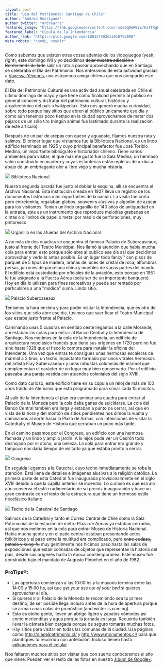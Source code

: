 ```yaml
---
layout: post
title: "Día del Patrimonio: Santiago de Chile"
author: "Andrea Rodriguez"
author_twitter: "andrearrs"
featured_image: "https://lh6.googleusercontent.com/-sdZOqOePBis/UaTTXgQ-HJI/AAAAAAAAALE/wqipPn80PRg/w816-h612-no/20130526_140214.jpg"
featured_label: "Cúpula de la Intendencia"
author_rank: "https://plus.google.com/100127892655018792698"
meta_robots: "noodp, noydir"
---
```


Como sabemos que existen otras cosas además de los videojuegos (yeah, right), este domingo Wil y yo decidimos
<strike>dejar nuestra adicción a Borderlands de lado</strike> salir un rato a pasear aprovechando que en Santiago se
celebraba el Día del Patrimonio. Nos enteramos de esta actividad gracias a <a href="http://twitter.com/vyevenes">Vanessa Yévenes</a>,
una estupenda amiga chilena que nos compartió este dato.
<!-- summary -->

El Día del Patrimonio Cultural es una actividad anual celebrada en Chile el último domingo de mayo y que tiene como finalidad
permitir al público en general conocer y disfrutar del patrimonio cultural, histórico y arquitectónico del país &lt;/wikipedia&gt;.
Esto nos generó mucha curiosidad, sobre todo porque hay sitios que abren al público únicamente ese día y como aún tenemos poco
tiempo en la ciudad aprovechamos de matar dos pájaros de un sólo tiro (ningún animal fue lastimado durante la realización de
este artículo).

Después de un par de arepas con queso y aguacate, fíjamos nuestra ruta y salimos. El primer lugar que visitamos fue la Biblioteca
Nacional, es un lindo edificio terminado en 1925 y cuyo principal benefactor fue José Toribio Medina, un importante bibliógrafo e historiador chileno. Tiene varios
ambientes para visitar; el que más me gustó fue la Sala Medina, un hermoso salón construido en madera y cuyas estanterías
están repletas de arriba a abajo de un embriagante olor a libro viejo y mucha historia.

<img id="biblioteca" src="https://lh6.googleusercontent.com/-L_hMeTf0XSI/UaTR2V4d15I/AAAAAAAAACQ/3aacy441t8E/w816-h612-no/20130526_114639.jpg" class="with-label">
<label for="biblioteca" class="image-description">Biblioteca Nacional</label>

Nuestra segunda parada fue justo al doblar la esquina, allí se encuentra el Archivo Nacional. Esta institución creada en
1927 lleva un registro de los documentos históricos más importantes de la nación. La visita fue corta pero
entretenida, regalaban globos, souvenirs alusivos y algodón de azúcar para los visitantes. Tenían un lindo organillo de 140 años de antiguedad
en la entrada, este es un instrumento que reproduce melodías grabadas en cintas o cilindros de papel o metal por medio de perforaciones, muy pintoresco.

<img id="organillo" src="https://lh5.googleusercontent.com/-Zu53-oNiCDU/UaTSiGLdcCI/AAAAAAAAADU/JOMul9dl45w/w816-h612-no/20130526_121855.jpg" class="with-label">
<label for="organillo" class="image-description">Organillo en las afueras del Archivo Nacional</label>


A no más de dos cuadras se encuentra el famoso Palacio de Subercaseaux, justo al frente del Teatro Municipal. Nos llamó
la atención que había mucha cola para entrar, esto porque sólo abre al publico ese día así que decidimos
aprovechar y verlo lo antes posible. Es un lugar todo fancy&trade; con pisos de parquet de 5 tipos de madera, arañas de luces
de cristal de roca, alfombras persas, jarrones de porcelana china y muebles de varias partes del mundo. El edificio está
custodiado por oficiales de la aviación, esto porque en 1951 le fue asignado a la Fuerza Aérea (solía
ser de un importante banquero). Hoy en día lo utilizan para fines recreativos y puede ser rentado por particulares a
una "módica" suma. Lindo sitio.

<img id="subercaseaux" src="https://lh3.googleusercontent.com/-hQ8eeTN1kes/UaTSskudAZI/AAAAAAAAADw/bCu86JLMEt8/w816-h612-no/20130526_122842.jpg" class="with-label">
<label for="subercaseaux" class="image-description">Palacio Subercaseaux</label>

Teníamos la hora encima y para poder visitar la Intendencia, que es otro de los sitios que sólo abre ese día, tuvimos que
sacrificar el Teatro Municipal que estaba justo frente al Palacio.

Caminando unas 5 cuadras en sentido oeste llegamos a la calle Morandé, ahí estaban las colas para entrar al Banco Central
y la Intendencia de Santiago. Nos metimos en la cola de la Intendencia, un edificio de arquitectura neoclásico francés
que tiene sus orígenes en 1720 pero no fue sino hasta 1928 que el fisco lo compra para instalar la oficina del Intendente.
Una vez que entras te consigues unas hermosas escaleras de mármol a 2 tiros, un techo impactante formado por unos vitrales
hermosos del artista Fray Subercaseaux y unas robustas columnas de mármol que complementan el carácter de un lugar muy bien
conservado. Por el edificio paseaba una pareja vestida con atuendos coloniales del siglo XVIII.

Como dato curioso, este edificio tiene en su cúpula un reloj de más de 100 años traido de Alemania que está programado
para sonar cada 15 minutos.

Al salir de la Intendencia el plan era caminar una cuadra para entrar al Palacio de la Moneda pero la cola daba ganas de
suicidarse. La cola del Banco Central también era larga y estaban a punto de cerrar, así que en vista de la hora y del
montón de sitios pendientes nos dimos la vuelta y caminamos al norte hacia la Plaza de Armas, con intenciones de visitar
la Catedral y el Museo de Historia que cerraban un poco más tarde.

En el camino pasamos por el Congreso, un edificio con una hermosa fachada y un lindo y amplio jardín. A lo lejos pude ver un
Cedrón todo deshojado por el otoño, una belleza. La cola para entrar era grande y tampoco nos daria tiempo de visitarlo
ya que estaba pronto a cerrar.

<img id="congreso" src="https://lh5.googleusercontent.com/-aQ_EQMxiekI/UaTWZwowoHI/AAAAAAAAAHE/BStgGlTd__g/w788-h591-no/20130526_144015.jpg" class="with-label">
<label for="congreso" class="image-description">Congreso</label>

En seguida llegamos a la Catedral, cuyo techo inmediatamente se roba la atención. Está llena de detalles e imágenes
alusivas a la religión católica. La primera parte de esta Catedral fue inaugurada provisionalmente
en el siglo XVIII debido a que la capilla anterior se incendió. Lo curioso es que esa ala aún conserva el estilo rudimentario
de su precóz inauguración y hace un gran contraste con el resto de la estructura que tiene un hermoso estilo neoclásico
italiano.

<img id="catedral" src="https://lh3.googleusercontent.com/-plrLrWWWsYU/UaTWxO2EiOI/AAAAAAAAAI8/jBoKg9TfY34/w459-h612-no/20130526_150044.jpg" class="with-label">
<label for="catedral" class="image-description">Techo de la Catedral de Santiago</label>

Salimos de la Catedral y tanto el Correo Central de Chile como la Sala Patrimonial de la estación de metro Plaza de Armas
ya estaban cerrados, así que nos metimos en la cola para entrar Museo de Historia Nacional. Había mucha gente y en el patio
central estaban presentando actos folklóricos y el paso entre la multitud era complicado, pero <strike>entre codazo,
patada y kung-fu</strike> muy gentilmente nos hicimos paso hasta las salas de exposiciones que estan colmadas de objetos que representan
la historia del país, desde sus orígenes hasta la época comtemporánea. Este museo fue construido bajo el mandato de Augusto
Pinochet en el año de 1982.


<h3>ProTips&reg;:</h3>

* Las aperturas comienzan a las 10:00 hs y la mayoría termina entre las 14:00 y 15:00 hs, así que <i>get your ass out of your bed</i>
si quieres aprovechar el día.
* Si quieres ir al Palacio de la Moneda te recomiendo sea tu primer destino, de ser posible llega incluso antes de la
hora de apertura porque se arman unas colas de pronóstico (and winter is coming).
* Esto es otoño gente, lleven un abrigo ligero y zapatos cómodos asi como merienditas y agua porque la jornada es larga.
Recuerda también llevar la cámara bien cargada porque de seguro tomarás muchas fotos.
* Hay sitios para visitar en todas las comunas de la ciudad. Usa páginas como <a href="http://diadelpatrimonio.cl/">http://diadelpatrimonio.cl/</a>
y <a href="http://www.monumentos.cl">http://www.monumentos.cl/</a> para que planifiques tu recorrido con antelación. Incluso
tienen hasta <a href="http://diadelpatrimonio.cl/aplicacion">aplicaciones para el celular</a>

Nos faltaron muchos sitios por visitar que con suerte conoceremos el año que viene. Pueden
ver el resto de las fotos en nuestro <a target="_blank" href="https://plus.google.com/u/0/b/109580611265902807643/photos/109580611265902807643/albums/5883057742898824897">álbum de Google+</a>.
